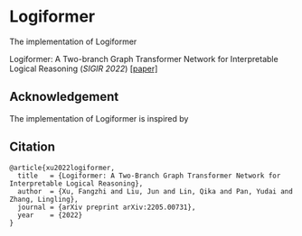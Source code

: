 # Logiformer

The implementation of Logiformer

Logiformer: A Two-branch Graph Transformer Network for Interpretable Logical Reasoning (*SIGIR 2022*) [[paper]](https://arxiv.org/abs/2205.00731)



## Acknowledgement

The implementation of Logiformer is inspired by 

## Citation

```
@article{xu2022logiformer,
  title   = {Logiformer: A Two-Branch Graph Transformer Network for Interpretable Logical Reasoning},
  author  = {Xu, Fangzhi and Liu, Jun and Lin, Qika and Pan, Yudai and Zhang, Lingling},
  journal = {arXiv preprint arXiv:2205.00731},
  year    = {2022}
}
```
